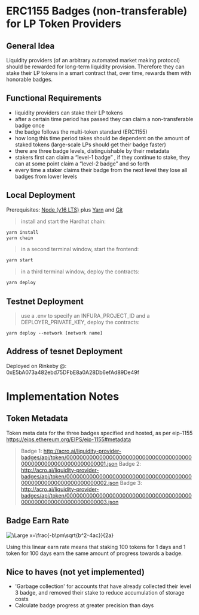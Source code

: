# ERC1155 Badges (non-transferable) for LP Token Providers 

## General Idea
Liquidity providers (of an arbitrary automated market making protocol) should be rewarded for long-term liquidity provision. Therefore they can stake their LP tokens in a smart contract that, over time, rewards them with honorable badges.

## Functional Requirements
- liquidity providers can stake their LP tokens
- after a certain time period has passed they can claim a non-transferable badge once
- the badge follows the multi-token standard (ERC1155)
- how long this time period takes should be dependent on the amount of staked tokens (large-scale LPs should get their badge faster)
- there are three badge levels, distinguishable by their metadata
- stakers first can claim a “level-1 badge” , if they continue to stake, they can at some point claim a “level-2 badge” and so forth
- every time a staker claims their badge from the next level they lose all badges from lower levels

## Local Deployment
Prerequisites: [Node (v16 LTS)](https://nodejs.org/en/download/) plus [Yarn](https://classic.yarnpkg.com/en/docs/install/) and [Git](https://git-scm.com/downloads)

> install and start the Hardhat chain:

```bash
yarn install
yarn chain
```

> in a second terminal window, start the frontend:

```bash
yarn start
```

> in a third terminal window, deploy the contracts:

```bash
yarn deploy
```

## Testnet Deployment 
> use a .env to specify an INFURA_PROJECT_ID and a DEPLOYER_PRIVATE_KEY, deploy the contracts:

```
yarn deploy --network [network name]
```


## Address of tesnet Deployment 
Deployed on Rinkeby @: 0xE5bA073a482ebd75DFbE8a0A28Db6efAd89De49f


# Implementation Notes 


## Token Metadata
Token meta data for the three badges specified and hosted, as per eip-1155 https://eips.ethereum.org/EIPS/eip-1155#metadata

> Badge 1: http://acro.ai/liquidity-provider-badges/api/token/0000000000000000000000000000000000000000000000000000000000000001.json
> Badge 2: http://acro.ai/liquidity-provider-badges/api/token/0000000000000000000000000000000000000000000000000000000000000002.json
> Badge 3: http://acro.ai/liquidity-provider-badges/api/token/0000000000000000000000000000000000000000000000000000000000000003.json


## Badge Earn Rate 
![\Large x=\frac{-b\pm\sqrt{b^2-4ac}}{2a}](https://latex.codecogs.com/png.image?\dpi{100}&space;\bg_white&space;\sum_{1}^{n}(numDaysTimePeriod_{i}&space;*&space;numLpTokensStakedPeriod_{i})) 

Using this linear earn rate means that staking 100 tokens for 1 days and 1 token for 100 days earn the same amount of progress towards a badge.  


## Nice to haves (not yet implemented)
- 'Garbage collection' for accounts that have already collected their level 3 badge, and removed their stake to reduce accumulation of storage costs 
- Calculate badge progress at greater precision than days 